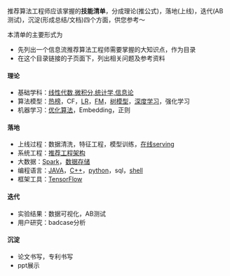 
推荐算法工程师应该掌握的**技能清单**，分成理论(推公式)，落地(上线)，迭代(AB测试)，沉淀(形成总结/文档)四个方面，供您参考～

本清单的主要形式为
- 先列出一个信息流推荐算法工程师需要掌握的大知识点，作为目录
- 在这个目录链接的子页面下，列出相关问题及参考资料

#### 理论

-  基础学科：[线性代数,微积分,统计学,信息论](/pages/math.html)
-  算法模型：[热榜](/pages/hot.html)，CF，[LR](/pages/lr.html)，[FM](/pages/fm.html)，[树模型](/pages/tree.html)，[深度学习](/pages/dl.html)，强化学习
-  机器学习：[优化算法](/pages/opt.html)，Embedding，正则

#### 落地

- 上线过程：数据清洗，特征工程，模型训练，[在线serving](/pages/serving.html)
- 系统工程：[推荐工程架构](/pages/arch.html)
- 大数据：[Spark](/pages/spark.html)，[数据存储](/pages/data_store.html)
- 编程语言：[JAVA](/pages/java.html)，[C++](/pages/c++.html)，[python](/pages/python.html)，sql，[shell](/pages/linux.html)
- 框架工具：[TensorFlow](/pages/tensorflow.html)

#### 迭代
- 实验结果：数据可视化，AB测试
- 用户研究：badcase分析

#### 沉淀
- 论文书写，专利书写
- ppt展示

